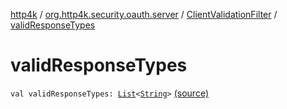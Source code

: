 [http4k](../../index.md) / [org.http4k.security.oauth.server](../index.md) / [ClientValidationFilter](index.md) / [validResponseTypes](./valid-response-types.md)

# validResponseTypes

`val validResponseTypes: `[`List`](https://kotlinlang.org/api/latest/jvm/stdlib/kotlin.collections/-list/index.html)`<`[`String`](https://kotlinlang.org/api/latest/jvm/stdlib/kotlin/-string/index.html)`>` [(source)](https://github.com/http4k/http4k/blob/master/http4k-security-oauth/src/main/kotlin/org/http4k/security/oauth/server/ClientValidationFilter.kt#L29)